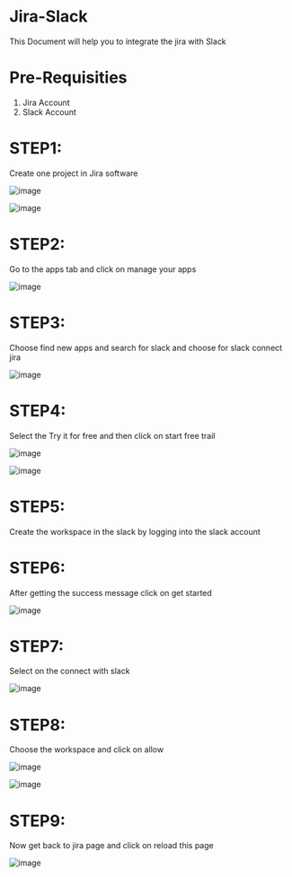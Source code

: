 # Jira-Slack
This Document will help you to integrate the jira with Slack 

# Pre-Requisities
1. Jira Account 
2. Slack Account

# STEP1:

Create one project in Jira software 

![image](https://user-images.githubusercontent.com/103110767/224233884-b2bda5e0-87d0-4165-bd35-052d408083a8.png)


![image](https://user-images.githubusercontent.com/103110767/224234047-d46fc6e5-306d-47b1-b044-281aafe02397.png)

# STEP2:

Go to the apps tab and click on manage your apps

![image](https://user-images.githubusercontent.com/103110767/224234542-539b575e-0f44-451c-a442-038a526406ad.png)

# STEP3:

Choose find new apps and search for slack and choose for slack connect jira

![image](https://user-images.githubusercontent.com/103110767/224240715-d84fade1-5675-4d80-973d-56e7b27f2fd4.png)

# STEP4:

Select the Try it for free and then click on start free trail

![image](https://user-images.githubusercontent.com/103110767/224241125-33160f29-932f-402e-a14b-248eaba4220a.png)


![image](https://user-images.githubusercontent.com/103110767/224241316-28113a67-5050-48ab-87b3-02a224f84f27.png)

# STEP5:

Create the workspace in the slack by logging into the slack account 

# STEP6:

After getting the success message click on get started

![image](https://user-images.githubusercontent.com/103110767/224242183-50c180a7-9094-47d9-9a39-d19be057c671.png)

# STEP7:

Select on the connect with slack

![image](https://user-images.githubusercontent.com/103110767/224242743-1fefa6ee-13fe-4e67-a3d7-3ab6deef4fcd.png)

# STEP8:

Choose the workspace and click on allow

![image](https://user-images.githubusercontent.com/103110767/224245444-43234a49-04c5-44f3-ab4f-9eb6365a9e90.png)

![image](https://user-images.githubusercontent.com/103110767/224245869-2f44d48c-4ebc-491a-a6d9-85e3892f8dd6.png)


# STEP9:

Now get back to jira page and click on reload this page 

![image](https://user-images.githubusercontent.com/103110767/224246014-dc7790f6-5a1e-4094-b78e-8ce84276dfa7.png)










